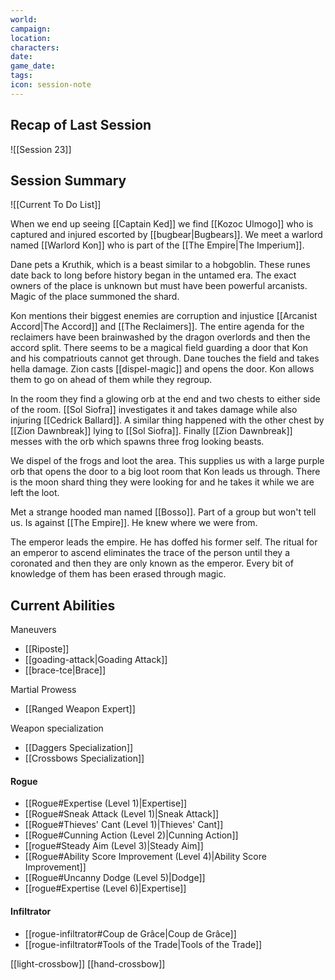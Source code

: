 ```yaml
---
world: 
campaign: 
location: 
characters: 
date: 
game_date: 
tags: 
icon: session-note
---
```


## Recap of Last Session

![[Session 23]]

## Session Summary

![[Current To Do List]]

When we end up seeing [[Captain Ked]] we find [[Kozoc Ulmogo]] who is captured and injured escorted by [[bugbear|Bugbears]]. We meet a warlord named [[Warlord Kon]] who is part of the [[The Empire|The Imperium]]. 

Dane pets a Kruthik, which is a beast similar to a hobgoblin. These runes date back to long before history began in the untamed era. The exact owners of the place is unknown but must have been powerful arcanists. Magic of the place summoned the shard. 

Kon mentions their biggest enemies are corruption and injustice [[Arcanist Accord|The Accord]] and [[The Reclaimers]]. The entire agenda for the reclaimers have been brainwashed by the dragon overlords and then the accord split. There seems to be a magical field guarding a door that Kon and his compatriouts cannot get through. Dane touches the field and takes hella damage. Zion casts [[dispel-magic]] and opens the door. Kon allows them to go on ahead of them while they regroup. 

In the room they find a glowing orb at the end and two chests to either side of the room. [[Sol Siofra]] investigates it and takes damage while also injuring [[Cedrick Ballard]]. A similar thing happened with the other chest by [[Zion Dawnbreak]] lying to [[Sol Siofra]]. Finally [[Zion Dawnbreak]] messes with the orb which spawns three frog looking beasts. 

We dispel of the frogs and loot the area. This supplies us with a large purple orb that opens the door to a big loot room that Kon leads us through. There is the moon shard thing they were looking for and he takes it while we are left the loot. 

Met a strange hooded man named [[Bosso]]. Part of a group but won't tell us. Is against [[The Empire]]. He knew where we were from. 

The emperor leads the empire. He has doffed his former self. The ritual for an emperor to ascend eliminates the trace of the person until they a coronated and then they are only known as the emperor. Every bit of knowledge of them has been erased through magic. 




## Current Abilities 

Maneuvers
- [[Riposte]]
- [[goading-attack|Goading Attack]]
- [[brace-tce|Brace]]

Martial Prowess
- [[Ranged Weapon Expert]]

Weapon specialization
- [[Daggers Specialization]]
- [[Crossbows Specialization]]

#### Rogue 
- [[Rogue#Expertise (Level 1)|Expertise]]
- [[Rogue#Sneak Attack (Level 1)|Sneak Attack]]
- [[Rogue#Thieves' Cant (Level 1)|Thieves' Cant]]
- [[Rogue#Cunning Action (Level 2)|Cunning Action]]
- [[rogue#Steady Aim (Level 3)|Steady Aim]]
- [[Rogue#Ability Score Improvement (Level 4)|Ability Score Improvement]]
- [[Rogue#Uncanny Dodge (Level 5)|Dodge]]
- [[rogue#Expertise (Level 6)|Expertise]]

#### Infiltrator 
- [[rogue-infiltrator#Coup de Grâce|Coup de Grâce]]
- [[rogue-infiltrator#Tools of the Trade|Tools of the Trade]]

[[light-crossbow]]
[[hand-crossbow]]

